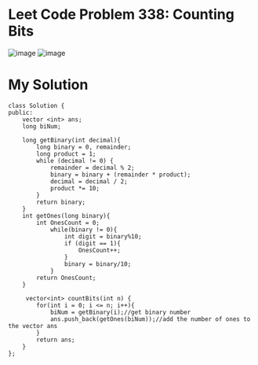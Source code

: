 # Leet Code Problem 338: Counting Bits

![image](https://user-images.githubusercontent.com/87345979/209062943-64a48e50-9749-4a62-b5bb-9d7b393e5a57.png)
![image](https://user-images.githubusercontent.com/87345979/209062977-29f0e0e0-212d-46cd-805a-15c95547ad76.png)


# My Solution
    class Solution {
    public:
        vector <int> ans; 
        long biNum;
    
        long getBinary(int decimal){
            long binary = 0, remainder;
            long product = 1;
            while (decimal != 0) {
                remainder = decimal % 2;
                binary = binary + (remainder * product);
                decimal = decimal / 2;
                product *= 10;
            }
            return binary;
        }
        int getOnes(long binary){
            int OnesCount = 0;
                while(binary != 0){
                    int digit = binary%10;
                    if (digit == 1){
                        OnesCount++;
                    }
                    binary = binary/10;
                }
            return OnesCount;
        }

         vector<int> countBits(int n) {
            for(int i = 0; i <= n; i++){
                biNum = getBinary(i);//get binary number
                ans.push_back(getOnes(biNum));//add the number of ones to the vector ans
            }
            return ans;
        }
    };
